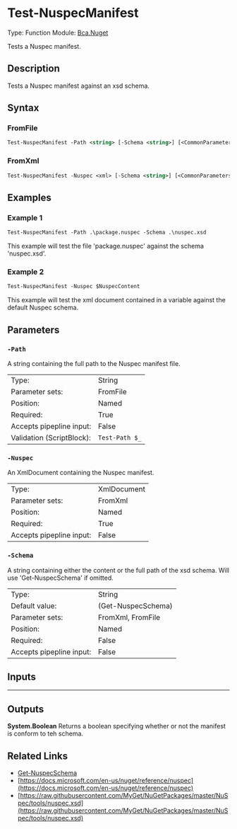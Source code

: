 # Test-NuspecManifest
Type: Function
Module: [Bca.Nuget](../ReadMe.md)

Tests a Nuspec manifest.
## Description
Tests a Nuspec manifest against an xsd schema.
## Syntax
### FromFile
```ps
Test-NuspecManifest -Path <string> [-Schema <string>] [<CommonParameters>]
```
### FromXml
```ps
Test-NuspecManifest -Nuspec <xml> [-Schema <string>] [<CommonParameters>]
```
## Examples
### Example 1
```ps
Test-NuspecManifest -Path .\package.nuspec -Schema .\nuspec.xsd
```
This example will test the file 'package.nuspec' against the schema 'nuspec.xsd'.
### Example 2
```ps
Test-NuspecManifest -Nuspec $NuspecContent
```
This example will test the xml document contained in a variable against the default Nuspec schema.
## Parameters
### `-Path`
A string containing the full path to the Nuspec manifest file.

| | |
|:-|:-|
|Type:|String|
|Parameter sets:|FromFile|
|Position:|Named|
|Required:|True|
|Accepts pipepline input:|False|
|Validation (ScriptBlock):|` Test-Path $_ `|

### `-Nuspec`
An XmlDocument containing the Nuspec manifest.

| | |
|:-|:-|
|Type:|XmlDocument|
|Parameter sets:|FromXml|
|Position:|Named|
|Required:|True|
|Accepts pipepline input:|False|

### `-Schema`
A string containing either the content or the full path of the xsd schema.
Will use 'Get-NuspecSchema' if omitted.

| | |
|:-|:-|
|Type:|String|
|Default value:|(Get-NuspecSchema)|
|Parameter sets:|FromXml, FromFile|
|Position:|Named|
|Required:|False|
|Accepts pipepline input:|False|

## Inputs
****

## Outputs
**System.Boolean**
Returns a boolean specifying whether or not the manifest is conform to teh schema.
## Related Links
- [Get-NuspecSchema](Get-NuspecSchema.md)
- [https://docs.microsoft.com/en-us/nuget/reference/nuspec](https://docs.microsoft.com/en-us/nuget/reference/nuspec)
- [https://raw.githubusercontent.com/MyGet/NuGetPackages/master/NuSpec/tools/nuspec.xsd](https://raw.githubusercontent.com/MyGet/NuGetPackages/master/NuSpec/tools/nuspec.xsd)
